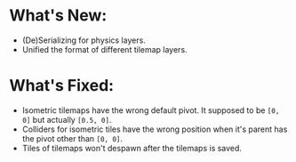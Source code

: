 # What's New:

- (De)Serializing for physics layers.
- Unified the format of different tilemap layers.

# What's Fixed:

- Isometric tilemaps have the wrong default pivot. It supposed to be `[0, 0]` but actually `[0.5, 0]`.
- Colliders for isometric tiles have the wrong position when it's parent has the pivot other than `[0, 0]`.
- Tiles of tilemaps won't despawn after the tilemaps is saved.
